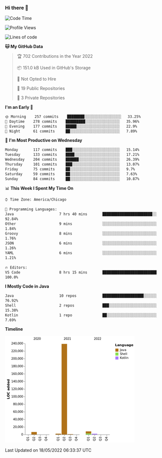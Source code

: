 ### Hi there 👋


<!--START_SECTION:waka-->
![Code Time](http://img.shields.io/badge/Code%20Time-0%20secs-blue)

![Profile Views](http://img.shields.io/badge/Profile%20Views-0-blue)

![Lines of code](https://img.shields.io/badge/From%20Hello%20World%20I%27ve%20Written-259%20Thousand%20lines%20of%20code-blue)

**🐱 My GitHub Data** 

> 🏆 702 Contributions in the Year 2022
 > 
> 📦 151.0 kB Used in GitHub's Storage 
 > 
> 🚫 Not Opted to Hire
 > 
> 📜 19 Public Repositories 
 > 
> 🔑 3 Private Repositories  
 > 
**I'm an Early 🐤** 

```text
🌞 Morning    257 commits    ████████░░░░░░░░░░░░░░░░░   33.25% 
🌆 Daytime    278 commits    █████████░░░░░░░░░░░░░░░░   35.96% 
🌃 Evening    177 commits    █████░░░░░░░░░░░░░░░░░░░░   22.9% 
🌙 Night      61 commits     ██░░░░░░░░░░░░░░░░░░░░░░░   7.89%

```
📅 **I'm Most Productive on Wednesday** 

```text
Monday       117 commits    ███░░░░░░░░░░░░░░░░░░░░░░   15.14% 
Tuesday      133 commits    ████░░░░░░░░░░░░░░░░░░░░░   17.21% 
Wednesday    204 commits    ██████░░░░░░░░░░░░░░░░░░░   26.39% 
Thursday     101 commits    ███░░░░░░░░░░░░░░░░░░░░░░   13.07% 
Friday       75 commits     ██░░░░░░░░░░░░░░░░░░░░░░░   9.7% 
Saturday     59 commits     ██░░░░░░░░░░░░░░░░░░░░░░░   7.63% 
Sunday       84 commits     ██░░░░░░░░░░░░░░░░░░░░░░░   10.87%

```


📊 **This Week I Spent My Time On** 

```text
⌚︎ Time Zone: America/Chicago

💬 Programming Languages: 
Java                     7 hrs 40 mins       ███████████████████████░░   92.84% 
Other                    9 mins              ░░░░░░░░░░░░░░░░░░░░░░░░░   1.84% 
Groovy                   8 mins              ░░░░░░░░░░░░░░░░░░░░░░░░░   1.76% 
JSON                     6 mins              ░░░░░░░░░░░░░░░░░░░░░░░░░   1.26% 
YAML                     6 mins              ░░░░░░░░░░░░░░░░░░░░░░░░░   1.21%

🔥 Editors: 
VS Code                  8 hrs 15 mins       █████████████████████████   100.0%

```

**I Mostly Code in Java** 

```text
Java                     10 repos            ███████████████████░░░░░░   76.92% 
Shell                    2 repos             ███░░░░░░░░░░░░░░░░░░░░░░   15.38% 
Kotlin                   1 repo              ██░░░░░░░░░░░░░░░░░░░░░░░   7.69%

```


**Timeline**

![Chart not found](https://raw.githubusercontent.com/powercasgamer/powercasgamer/master/charts/bar_graph.png) 


 Last Updated on 18/05/2022 06:33:37 UTC
<!--END_SECTION:waka-->
